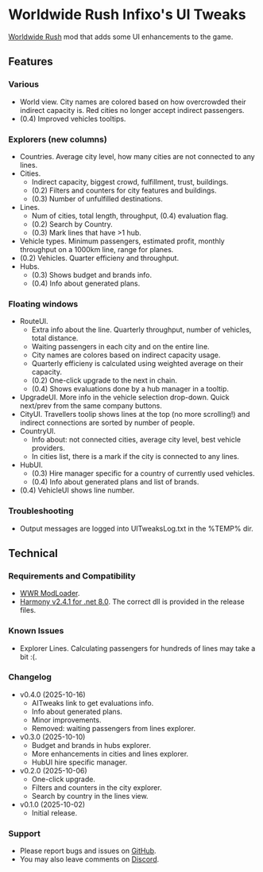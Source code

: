 # Worldwide Rush Infixo's UI Tweaks
[Worldwide Rush](https://store.steampowered.com/app/3325500/Worldwide_Rush/) mod that adds some UI enhancements to the game.

## Features

### Various
- World view. City names are colored based on how overcrowded their indirect capacity is. Red cities no longer accept indirect passengers.
- (0.4) Improved vehicles tooltips.

### Explorers (new columns)
- Countries. Average city level, how many cities are not connected to any lines.
- Cities.
  - Indirect capacity, biggest crowd, fulfillment, trust, buildings.
  - (0.2) Filters and counters for city features and buildings.
  - (0.3) Number of unfulfilled destinations.
- Lines.
  - Num of cities, total length, throughput, (0.4) evaluation flag.
  - (0.2) Search by Country.
  - (0.3) Mark lines that have >1 hub.
- Vehicle types. Minimum passengers, estimated profit, monthly throughput on a 1000km line, range for planes.
- (0.2) Vehicles. Quarter efficieny and throughput.
- Hubs. 
  - (0.3) Shows budget and brands info.
  - (0.4) Info about generated plans.

### Floating windows
- RouteUI.
  - Extra info about the line. Quarterly throughput, number of vehicles, total distance.
  - Waiting passengers in each city and on the entire line.
  - City names are colores based on indirect capacity usage.
  - Quarterly efficieny is calculated using weighted average on their capacity.
  - (0.2) One-click upgrade to the next in chain.
  - (0.4) Shows evaluations done by a hub manager in a tooltip.
- UpgradeUI. More info in the vehicle selection drop-down. Quick next/prev from the same company buttons.
- CityUI. Travellers toolip shows lines at the top (no more scrolling!) and indirect connections are sorted by number of people.
- CountryUI.
  - Info about: not connected cities, average city level, best vehicle providers.
  - In cities list, there is a mark if the city is connected to any lines.
- HubUI.
  - (0.3) Hire manager specific for a country of currently used vehicles. 
  - (0.4) Info about generated plans and list of brands.
- (0.4) VehicleUI shows line number.

### Troubleshooting
- Output messages are logged into UITweaksLog.txt in the %TEMP% dir.

## Technical

### Requirements and Compatibility
- [WWR ModLoader](https://github.com/Infixo/WWR-ModLoader).
- [Harmony v2.4.1 for .net 8.0](https://github.com/pardeike/Harmony/releases/tag/v2.4.1.0). The correct dll is provided in the release files.

### Known Issues
- Explorer Lines. Calculating passengers for hundreds of lines may take a bit :(.

### Changelog
- v0.4.0 (2025-10-16)
  - AITweaks link to get evaluations info.
  - Info about generated plans.
  - Minor improvements.
  - Removed: waiting passengers from lines explorer.
- v0.3.0 (2025-10-10)
  - Budget and brands in hubs explorer.
  - More enhancements in cities and lines explorer.
  - HubUI hire specific manager.
- v0.2.0 (2025-10-06)
  - One-click upgrade.
  - Filters and counters in the city explorer.
  - Search by country in the lines view.
- v0.1.0 (2025-10-02)
  - Initial release.

### Support
- Please report bugs and issues on [GitHub](https://github.com/Infixo/WWR-UITweaks).
- You may also leave comments on [Discord](https://discord.com/channels/1342565384066170964/1421898965556920342).
